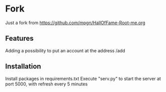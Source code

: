 # Fork
Just a fork from https://github.com/mpgn/HallOfFame-Root-me.org

## Features
Adding a possibility to put an account at the address /add

## Installation
Install packages in requirements.txt
Execute "serv.py" to start the server at port 5000, with refresh every 5 minutes 
